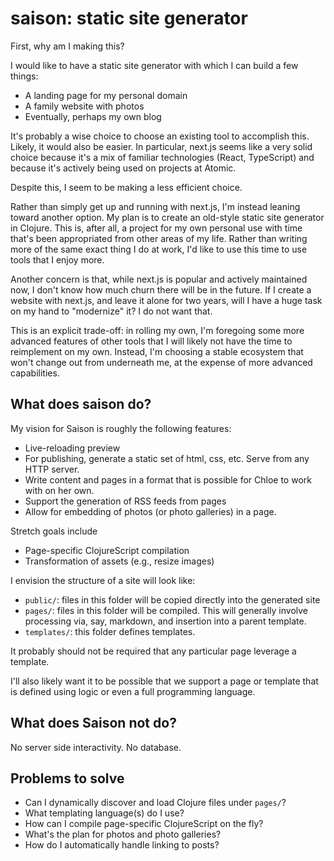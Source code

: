 # saison: static site generator

First, why am I making this?

I would like to have a static site generator with which I can build a
few things:

* A landing page for my personal domain
* A family website with photos
* Eventually, perhaps my own blog

It's probably a wise choice to choose an existing tool to accomplish
this. Likely, it would also be easier. In particular, next.js seems
like a very solid choice because it's a mix of familiar technologies
(React, TypeScript) and because it's actively being used on projects
at Atomic.

Despite this, I seem to be making a less efficient choice.

Rather than simply get up and running with next.js, I'm instead
leaning toward another option. My plan is to create an old-style
static site generator in Clojure. This is, after all, a project for my
own personal use with time that's been appropriated from other areas
of my life. Rather than writing more of the same exact thing I do at
work, I'd like to use this time to use tools that I enjoy more.

Another concern is that, while next.js is popular and actively
maintained now, I don't know how much churn there will be in the
future. If I create a website with next.js, and leave it alone for two
years, will I have a huge task on my hand to "modernize" it? I do not
want that.

This is an explicit trade-off: in rolling my own, I'm foregoing some
more advanced features of other tools that I will likely not have the
time to reimplement on my own. Instead, I'm choosing a stable
ecosystem that won't change out from underneath me, at the expense of
more advanced capabilities.

## What does saison do?

My vision for Saison is roughly the following features:

* Live-reloading preview
* For publishing, generate a static set of html, css, etc. Serve from
  any HTTP server.
* Write content and pages in a format that is possible for Chloe to
  work with on her own.
* Support the generation of RSS feeds from pages
* Allow for embedding of photos (or photo galleries) in a page.

Stretch goals include
* Page-specific ClojureScript compilation
* Transformation of assets (e.g., resize images)

I envision the structure of a site will look like:
* `public/`: files in this folder will be copied directly into the
  generated site
* `pages/`: files in this folder will be compiled. This will generally
  involve processing via, say, markdown, and insertion into a parent
  template.
* `templates/`: this folder defines templates.

It probably should not be required that any particular page leverage a
template.

I'll also likely want it to be possible that we support a page or
template that is defined using logic or even a full programming language.

## What does Saison not do?

No server side interactivity. No database.

## Problems to solve

* Can I dynamically discover and load Clojure files under `pages/`?
* What templating language(s) do I use?
* How can I compile page-specific ClojureScript on the fly?
* What's the plan for photos and photo galleries?
* How do I automatically handle linking to posts?
